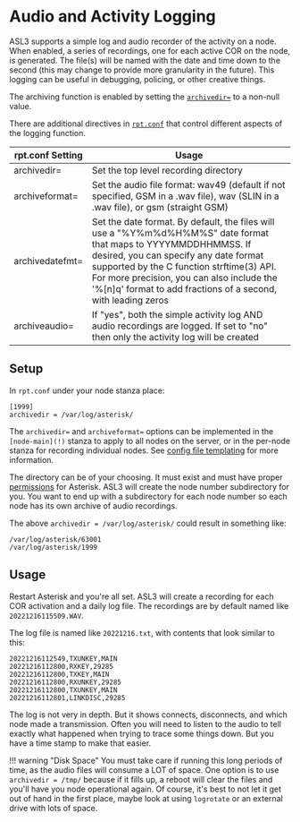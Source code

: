# Audio and Activity Logging
ASL3 supports a simple log and audio recorder of the activity on a node. When enabled, a series of recordings, one for each active COR on the node, is generated. The file(s) will be named with the date and time down to the second (this may change to provide more granularity in the future). This logging can be useful in debugging, policing, or other creative things.

The archiving function is enabled by setting the [`archivedir=`](../config/rpt_conf.md#archivedir) to a non-null value.

There are additional directives in [`rpt.conf`](../config/rpt_conf.md) that control different aspects of the logging function.

rpt.conf Setting|Usage
----------------|-----
archivedir=|Set the top level recording directory
archiveformat=|Set the audio file format: wav49 (default if not specified, GSM in a .wav file), wav (SLIN in a .wav file), or gsm (straight GSM)
archivedatefmt=|Set the date format. By default, the files will use a "%Y%m%d%H%M%S" date format that maps to YYYYMMDDHHMMSS. If desired, you can specify any date format supported by the C function strftime(3) API. For more precision, you can also include the '%[n]q' format to add fractions of a second, with leading zeros
archiveaudio=|If "yes", both the simple activity log AND audio recordings are logged. If set to "no" then only the activity log will be created

## Setup
In `rpt.conf` under your node stanza place:

```
[1999]
archivedir = /var/log/asterisk/ 
```

The `archivedir=` and `archiveformat=` options can be implemented in the `[node-main](!)` stanza to apply to all nodes on the server, or in the per-node stanza for recording individual nodes. See [config file templating](../adv-topics/conftmpl.md#asterisk-templates) for more information.

The directory can be of your choosing. It must exist and must have proper [permissions](../adv-topics/permissions.md) for Asterisk. ASL3 will create the node number subdirectory for you. You want to end up with a subdirectory for each node number so each node has its own archive of audio recordings.

The above `archivedir = /var/log/asterisk/` could result in something like:

```
/var/log/asterisk/63001
/var/log/asterisk/1999
```

## Usage
Restart Asterisk and you're all set. ASL3 will create a recording for each COR activation and a daily log file. The recordings are by default named like `20221216115509.WAV`. 

The log file is named like `20221216.txt`, with contents that look similar to this:

```
20221216112549,TXUNKEY,MAIN
20221216112800,RXKEY,29285
20221216112800,TXKEY,MAIN
20221216112800,RXUNKEY,29285
20221216112800,TXUNKEY,MAIN
20221216112801,LINKDISC,29285
```

The log is not very in depth. But it shows connects, disconnects, and which node made a transmission. Often you will need to listen to the audio to tell exactly what happened when trying to trace some things down. But you have a time stamp to make that easier.

!!! warning "Disk Space"
    You must take care if running this long periods of time, as the audio files will consume a LOT of space. One option is to use `archivedir = /tmp/` because if it fills up, a reboot will clear the files and you'll have you node operational again. Of course, it's best to not let it get out of hand in the first place, maybe look at using `logrotate` or an external drive with lots of space.